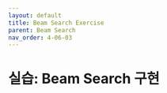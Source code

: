 ```yaml
---
layout: default
title: Beam Search Exercise
parent: Beam Search
nav_order: 4-06-03
---
```


# 실습: Beam Search 구현

